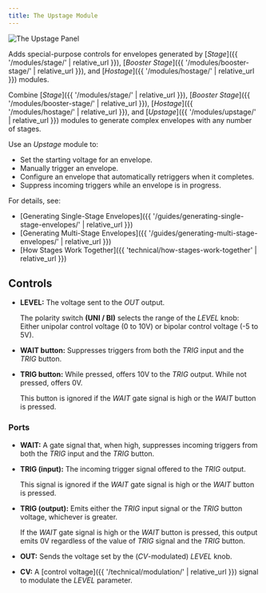 ```yaml
---
title: The Upstage Module
---
```

<img class="panel" src="panel.svg" alt="The Upstage Panel" />

Adds special-purpose controls
for envelopes generated by
[_Stage_]({{ '/modules/stage/' | relative_url }}),
[_Booster Stage_]({{ '/modules/booster-stage/' | relative_url }}),
and
[_Hostage_]({{ '/modules/hostage/' | relative_url }})
modules.

Combine
[_Stage_]({{ '/modules/stage/' | relative_url }}),
[_Booster Stage_]({{ '/modules/booster-stage/' | relative_url }}),
[_Hostage_]({{ '/modules/hostage/' | relative_url }}),
and [_Upstage_]({{ '/modules/upstage/' | relative_url }})
modules
to generate complex envelopes
with any number of stages.

Use an _Upstage_ module to:

- Set the starting voltage for an envelope.
- Manually trigger an envelope.
- Configure an envelope that automatically retriggers when it completes.
- Suppress incoming triggers while an envelope is in progress.

For details, see:

- [Generating Single-Stage Envelopes]({{ '/guides/generating-single-stage-envelopes/' | relative_url }})
- [Generating Multi-Stage Envelopes]({{ '/guides/generating-multi-stage-envelopes/' | relative_url }})
- [How Stages Work Together]({{ 'technical/how-stages-work-together' | relative_url }})

## Controls

- **LEVEL:**
    The voltage sent to the _OUT_ output.

    The polarity switch **(UNI / BI)**
    selects the range of the _LEVEL_ knob:
    Either unipolar control voltage (0 to 10V)
    or bipolar control voltage (-5 to 5V).

- **WAIT button:**
    Suppresses triggers
    from both the _TRIG_ input and the _TRIG_ button.

- **TRIG button:**
    While pressed,
    offers 10V to the _TRIG_ output.
    While not pressed, offers 0V.

    This button is ignored
    if the _WAIT_ gate signal is high
    or the _WAIT_ button is pressed.

### Ports

- **WAIT:**
    A gate signal that, when high,
    suppresses incoming triggers
    from both the _TRIG_ input and the _TRIG_ button.

- **TRIG (input):**
    The incoming trigger signal
    offered to the _TRIG_ output.

    This signal is ignored
    if the _WAIT_ gate signal is high
    or the _WAIT_ button is pressed.

- **TRIG (output):**
    Emits either the _TRIG_ input signal
    or the _TRIG_ button voltage,
    whichever is greater.

    If the _WAIT_ gate signal is high
    or the _WAIT_ button is pressed,
    this output emits 0V
    regardless of the value of
    _TRIG_ signal and the _TRIG_ button.

- **OUT:**
    Sends the voltage set by the (_CV_-modulated) _LEVEL_ knob.

- **CV:**
    A [control voltage]({{ '/technical/modulation/' | relative_url }}) signal
    to modulate the _LEVEL_ parameter.
